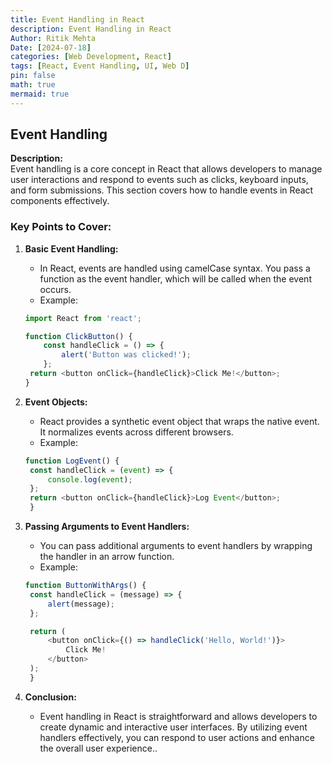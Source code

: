 ```yaml
---
title: Event Handling in React
description: Event Handling in React
Author: Ritik Mehta
Date: [2024-07-18]
categories: [Web Development, React]
tags: [React, Event Handling, UI, Web D]
pin: false
math: true
mermaid: true
---
```

## Event Handling

**Description:**  
Event handling is a core concept in React that allows developers to manage user interactions and respond to events such as clicks, keyboard inputs, and form submissions. This section covers how to handle events in React components effectively.

### Key Points to Cover:

1. **Basic Event Handling:**
   - In React, events are handled using camelCase syntax. You pass a function as the event handler, which will be called when the event occurs.
   - Example:
   ``` javascript
   import React from 'react';

   function ClickButton() {
       const handleClick = () => {
           alert('Button was clicked!');
       };
    return <button onClick={handleClick}>Click Me!</button>;
   }
   ```
2. **Event Objects:**
   - React provides a synthetic event object that wraps the native event. It normalizes events across different browsers.
   - Example:
   ```javascript
   function LogEvent() {
    const handleClick = (event) => {
        console.log(event);
    };
    return <button onClick={handleClick}>Log Event</button>;
    }
    ```
3. **Passing Arguments to Event Handlers:**
   - You can pass additional arguments to event handlers by wrapping the handler in an arrow function.
   - Example:
   ```javascript
   function ButtonWithArgs() {
    const handleClick = (message) => {
        alert(message);
    };

    return (
        <button onClick={() => handleClick('Hello, World!')}>
            Click Me!
        </button>
    );
    }

   ```

4. **Conclusion:**
   - Event handling in React is straightforward and allows developers to create dynamic and interactive user interfaces. By utilizing event handlers effectively, you can respond to user actions and enhance the overall user experience..

   